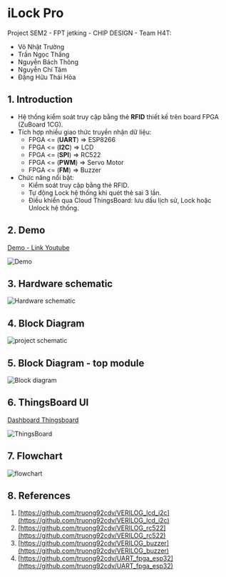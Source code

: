 # iLock Pro

Project SEM2 - FPT jetking - CHIP DESIGN - Team H4T:
- Võ Nhật Trường
- Trần Ngọc Thắng
- Nguyễn Bách Thông
- Nguyễn Chí Tâm
- Đặng Hữu Thái Hòa

## 1. Introduction
- Hệ thống kiểm soát truy cập bằng thẻ **RFID** thiết kế trên board FPGA (ZuBoard 1CG).
- Tích hợp nhiều giao thức truyền nhận dữ liệu:
  + FPGA <= (**UART**) => ESP8266
  + FPGA <= (**I2C**) => LCD
  + FPGA <= (**SPI**) => RC522
  + FPGA <= (**PWM**) => Servo Motor
  + FPGA <= (**FM**) => Buzzer
- Chức năng nổi bật:
  + Kiểm soát truy cập bằng thẻ RFID.
  + Tự động Lock hệ thống khi quét thẻ sai 3 lần.
  + Điều khiển qua Cloud ThingsBoard: lưu dấu lịch sử, Lock hoặc Unlock hệ thống.
 
## 2. Demo

[Demo - Link Youtube](https://www.youtube.com/watch?v=BieHZyw39V0)

![Demo](./images/demo_state_idle_1.jpg)

## 3. Hardware schematic

![Hardware schematic](./images/schematic_hardware_png.png)


## 4. Block Diagram

![project schematic](./images/project_schematic.png)


## 5. Block Diagram - top module

![Block diagram](./images/block_diagram_top.png)


## 6. ThingsBoard UI

[Dashboard Thingsboard](https://demo.thingsboard.io/dashboard/6c5fe6d0-f7cf-11ef-9dbc-834dadad7dd9?publicId=76892100-edfa-11ef-9dbc-834dadad7dd9)

![ThingsBoard](./images/thingsboard.png)

## 7. Flowchart

![flowchart](./images/flowchart1.png)

## 8. References
1. [https://github.com/truong92cdv/VERILOG_lcd_i2c](https://github.com/truong92cdv/VERILOG_lcd_i2c)
2. [https://github.com/truong92cdv/VERILOG_rc522](https://github.com/truong92cdv/VERILOG_rc522)
3. [https://github.com/truong92cdv/VERILOG_buzzer](https://github.com/truong92cdv/VERILOG_buzzer)
4. [https://github.com/truong92cdv/UART_fpga_esp32](https://github.com/truong92cdv/UART_fpga_esp32)
